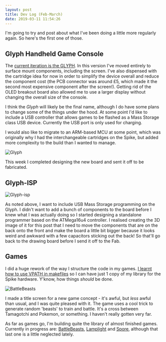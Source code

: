```yaml
---
layout: post
title: Dev Log (Feb-March)
date: 2019-03-11 11:54:26
---
```


I'm going to try and post about what I've been doing a little more regularly again. So here's the first one of those.

<!--more-->

## Glyph Handheld Game Console

The [current iteration is the GLYPH][GLYPH]. In this version I've moved entirely to surface mount components, including the screen. I've also dispensed with the cartridge idea for now in order to simplify the device overall and reduce the component cost (the PCB connector was around £5, which made it the second most expensive component after the screen!). Getting rid of the OLED breakout board also allowed me to use a larger display without changing the overall size of the console.

I think the *Glyph* will likely be the final name, although I do have some plans to change some of the things under the hood. At some point I'd like to include a USB controller that allows games to be flashed as a Mass Storage class USB device. Currently the USB port is only used for charging.

I would also like to migrate to an ARM-based MCU at some point, which was originally why I had the interchangeable cartridges on the Spike, but added more complexity to the build than I wanted to manage.

 ![Glyph][GLYPHIMG]

This week I completed designing the new board and sent it off to be fabricated.

## Glyph-ISP

 ![Glyph-isp][ISPIMG]

As noted above, I want to include USB Mass Storage programming on the Glyph. I didn't want to add a bunch of components to the board before I knew what I was actually doing so I started designing a standalone programmer based on the ATMega16u4 controller. I realised creating the 3D image of it for this post that I need to move the components that are on the back onto the front and make the board a little bit bigger because it looks weird and awkward with a few capacitors sticking out the back! So that'll go back to the drawing board before I send it off to the Fab.

## Games

I did a huge rework of the way I structure the code in my games. [I learnt how to use VPATH in makefiles][VPATH] so I can have just 1 copy of my library for the Spike hardware. Y'know, how things *should* be done.

 ![BattleBeasts][BEASTSIMG]

I made a title screen for a new game concept - it's awful, but *less* awful than usual, and I was quite pleased with it. The game uses a cool trick to generate random 'beasts' to train and battle. It's a cross between Tamagotchi and Pokemon, or something. I haven't really gotten very far.

As far as games go, I'm building quite the library of almost finished games. Currently in progress are: [BattleBeasts][BEASTS], [Lamplight][LAMP] and [Spore][SPORE], although that last one is a little neglected lately.


[GLYPH]: https://github.com/MalphasWats/Glyph
[GLYPHIMG]: http://www.subdimension.co.uk/files/2019-03-11-Progress-Update/glyph.png
[ISPIMG]: http://www.subdimension.co.uk/files/2019-03-11-Progress-Update/isp.png
[VPATH]: https://www.avrfreaks.net/forum/noob-question-using-i-organise-my-libraries
[BEASTSIMG]: http://www.subdimension.co.uk/files/2019-03-11-Progress-Update/beasts.png
[BEASTS]: https://github.com/MalphasWats/BattleBeasts
[LAMP]: https://github.com/MalphasWats/Lamplight
[SPORE]: https://github.com/MalphasWats/Spore
